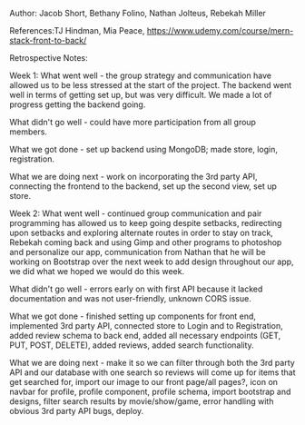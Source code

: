Author: Jacob Short, Bethany Folino, Nathan Jolteus, Rebekah Miller

References:TJ Hindman, Mia Peace, https://www.udemy.com/course/mern-stack-front-to-back/

Retrospective Notes:

Week 1: 
What went well - the group strategy and communication have allowed us to be less stressed at the start of the project. The backend went well in terms of getting set up, but was very difficult. We made a lot of progress getting the backend going.

What didn't go well - could have more participation from all group members.

What we got done - set up backend using MongoDB; made store, login, registration.

What we are doing next - work on incorporating the 3rd party API, connecting the frontend to the backend, set up the second view, set up store.

Week 2: 
What went well - continued group communication and pair programming has allowed us to keep going despite setbacks, redirecting upon setbacks and exploring alternate routes in order to stay on track, Rebekah coming back and using Gimp and other programs to photoshop and personalize our app, communication from Nathan that he will be working on Bootstrap over the next week to add design throughout our app, we did what we hoped we would do this week.

What didn't go well - errors early on with first API because it lacked documentation and was not user-friendly, unknown CORS issue.

What we got done - finished setting up components for front end, implemented 3rd party API, connected store to Login and to Registration, added review schema to back end, added all necessary endpoints (GET, PUT, POST, DELETE), added reviews, added search functionality.

What we are doing next - make it so we can filter through both the 3rd party API and our database with one search so reviews will come up for items that get searched for, import our image to our front page/all pages?, icon on navbar for profile, profile component, profile schema, import bootstrap and designs, filter search results by movie/show/game, error handling with obvious 3rd party API bugs, deploy.